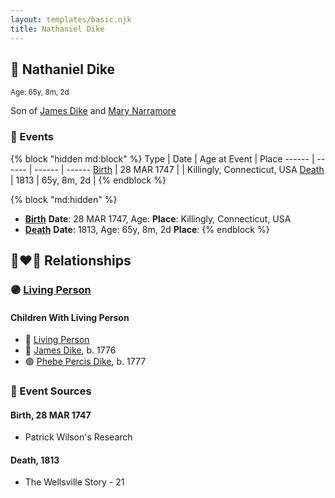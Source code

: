 ```yaml
---
layout: templates/basic.njk
title: Nathaniel Dike
---
```

## 🔵 Nathaniel Dike
<small>Age: 65y, 8m, 2d</small>

Son of [James Dike](/people/2/20400692) and [Mary Narramore](/people/3/34713515)

### 📆 Events

{% block "hidden md:block" %}
Type | Date | Age at Event | Place
------ | ------ | ------ | ------
[Birth](#event-event-2) | 28 MAR 1747 |  | Killingly, Connecticut, USA
[Death](#event-event-3) | 1813 | 65y, 8m, 2d |
{% endblock %}

{% block "md:hidden" %}
- **[Birth](#event-event-2)**
**Date**: 28 MAR 1747, Age:
**Place**: Killingly, Connecticut, USA
- **[Death](#event-event-3)**
**Date**: 1813, Age: 65y, 8m, 2d
**Place**:
{% endblock %}

## 👩‍❤️‍👨 Relationships

### 🟣 [Living Person](/people/6/66432130)

#### Children With Living Person
* 🔵 [Living Person](/people/3/3859108)
* 🔵 [James Dike](/people/4/45570704), b. 1776
* 🟣 [Phebe Percis Dike](/people/4/41577072), b. 1777
### 📰 Event Sources

#### <a id="event-event-2"></a> Birth, 28 MAR 1747
* Patrick Wilson's Research

#### <a id="event-event-3"></a> Death, 1813
* The Wellsville Story  - 21
